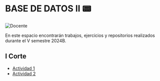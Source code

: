 # BASE DE DATOS II  📟
![Docente](https://img.shields.io/badge/Docente-Jose_Miguel_Llanos_Mosquera-a5694f.svg?style=for-the-badge&logo=Docente)

En este espacio encontrarán trabajos, ejercicios y repositorios realizados durante el V semestre 2024B.

## I Corte

- [Actividad 1](Actividad_1/TALLER%20SENTENCIAS%20-%20Nicolas%20Tello%20-%20Jersson%20Fabian%20Buitrago.pdf)
- [Actividad 2](Actividad_2/Taller)